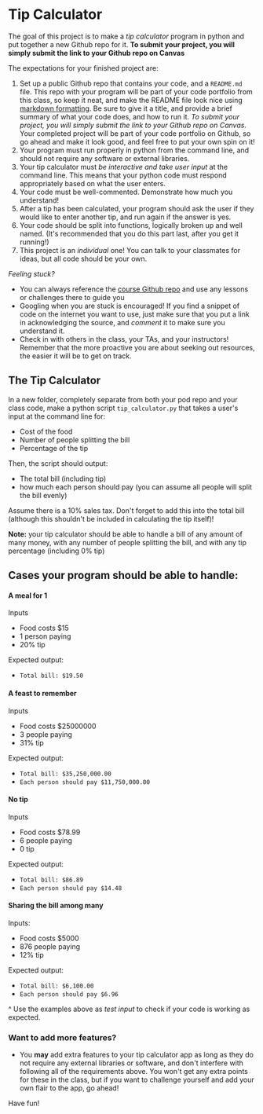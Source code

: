 # Tip Calculator

The goal of this project is to make a *tip calculator* program in python and put together a new Github repo for it. **To submit your project, you will simply submit the link to your Github repo on Canvas**

The expectations for your finished project are:

1. Set up a public Github repo that contains your code, and a `README.md` file. This repo with your program will be part of your code portfolio from this class, so keep it neat, and make the README file look nice using [markdown formatting](https://www.markdownguide.org/cheat-sheet/). Be sure to give it a title, and provide a brief summary of what your code does, and how to run it. *To submit your project, you will simply submit the link to your Github repo on Canvas.* Your completed project will be part of your code portfolio on Github, so go ahead and make it look good, and feel free to put your own spin on it!
2. Your program must run properly in python from the command line, and should not require any software or external libraries.
3. Your tip calculator must *be interactive and take user input* at the command line. This means that your python code must respond appropriately based on what the user enters.
4. Your code must be well-commented. Demonstrate how much you understand!
5. After a tip has been calculated, your program should ask the user if they would like to enter another tip, and run again if the answer is yes.
6. Your code should be split into functions, logically broken up and well named. (It's recommended that you do this part last, after you get it running!)
7. This project is an *individual* one! You can talk to your classmates for ideas, but all code should be your own.

*Feeling stuck?*
*   You can always reference the [course Github repo](https://github.com/Justice-Through-Code/fall_2021) and use any lessons or challenges there to guide you
* Googling when you are stuck is encouraged! If you find a snippet of code on the internet you want to use, just make sure that you put a link in acknowledging the source, and *comment* it to make sure you understand it.
* Check in with others in the class, your TAs, and your instructors! Remember that the more proactive you are about seeking out resources, the easier it will be to get on track.


## The Tip Calculator

In a new folder, completely separate from both your pod repo and your class code, make a python script `tip_calculator.py` that takes a user's input at the command line for:
* Cost of the food
* Number of people splitting the bill
* Percentage of the tip


Then, the script should output:
* The total bill (including tip)
* how much each person should pay (you can assume all people will split the bill evenly)

Assume there is a 10% sales tax. Don't forget to add this into the total bill (although this shouldn't be included in calculating the tip itself)!

**Note:** your tip calculator should be able to handle a bill of any amount of many money, with any number of people splitting the bill, and with any tip percentage (including 0% tip)

## Cases your program should be able to handle:

#### A meal for 1

Inputs
* Food costs $15
* 1 person paying
* 20% tip

Expected output:
* `Total bill: $19.50`

#### A feast to remember

Inputs
* Food costs $25000000
* 3 people paying
* 31% tip

Expected output:
* `Total bill: $35,250,000.00`
* `Each person should pay $11,750,000.00`

#### No tip

Inputs
* Food costs $78.99
* 6 people paying
* 0 tip

Expected output:
* `Total bill: $86.89`
* `Each person should pay $14.48`

#### Sharing the bill among many

Inputs:
* Food costs $5000
* 876 people paying
* 12% tip

Expected output:
* `Total bill: $6,100.00`
* `Each person should pay $6.96`


^ Use the examples above as _test input_ to check if your code is working as expected.

### Want to add more features?

* You **may** add extra features to your tip calculator app as long as they do not require any external libraries or software, and don't interfere with following all of the requirements above. You won't get any extra points for these in the class, but if you want to challenge yourself and add your own flair to the app, go ahead!

Have fun!
